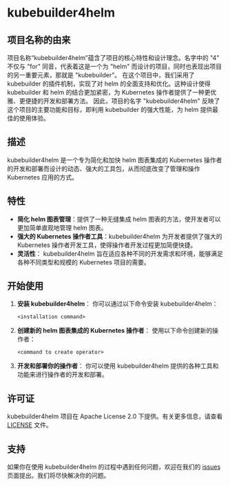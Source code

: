 # kubebuilder4helm

## 项目名称的由来

项目名称“kubebuilder4helm”蕴含了项目的核心特性和设计理念。名字中的 "4" 不仅与 "for" 同音，代表着这是一个为 "helm" 而设计的项目，同时也表现出项目的另一重要元素，那就是 "kubebuilder"。
在这个项目中，我们采用了 kubebuilder 的插件机制，实现了对 helm 的全面支持和优化。这种设计使得 kubebuilder 和 helm 的结合更加紧密，为 Kubernetes 操作者提供了一种更优雅、更便捷的开发和部署方法。
因此，项目的名字 "kubebuilder4helm" 反映了这个项目的主要功能和目标，即利用 kubebuilder 的强大性能，为 helm 提供最佳的使用体验。

## 描述
kubebuilder4helm 是一个专为简化和加快 helm 图表集成的 Kubernetes 操作者的开发和部署而设计的动态、强大的工具包，从而彻底改变了管理和操作 Kubernetes 应用的方式。

## 特性
- **简化 helm 图表管理**：提供了一种无缝集成 helm 图表的方法，使开发者可以更加简单直观地管理 helm 图表。
- **强大的 Kubernetes 操作者工具**：kubebuilder4helm 为开发者提供了强大的 Kubernetes 操作者开发工具，使得操作者开发过程更加简便快捷。
- **灵活性**： kubebuilder4helm 旨在适应各种不同的开发需求和环境，能够满足各种不同类型和规模的 Kubernetes 项目的需要。

## 开始使用
1. **安装 kubebuilder4helm**：
   你可以通过以下命令安装 kubebuilder4helm：
   ```
   <installation command>
   ```
2. **创建新的 helm 图表集成的 Kubernetes 操作者**：
   使用以下命令创建新的操作者：
   ```
   <command to create operator>
   ```
3. **开发和部署你的操作者**：
   你可以使用 kubebuilder4helm 提供的各种工具和功能来进行操作者的开发和部署。


## 许可证
kubebuilder4helm 项目在 Apache License 2.0 下提供。有关更多信息，请查看 [LICENSE](LICENSE) 文件。

## 支持
如果你在使用 kubebuilder4helm 的过程中遇到任何问题，欢迎在我们的 [issues](https://github.com/labring/kubebuilder4helm/issues) 页面提出。我们将尽快解决你的问题。
